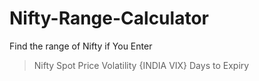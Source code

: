 # Nifty-Range-Calculator
Find the range of Nifty if You Enter
>Nifty Spot Price
>Volatility {INDIA VIX}
>Days to Expiry
